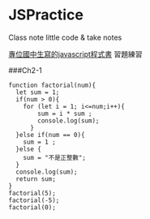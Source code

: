 # JSPractice 
Class note
little code &amp; take notes 

[專位國中生寫的javascript程式書](https://ccckmit.gitbooks.io/javascript/content/ch2/chapter2.html) 習題練習

###Ch2-1
```
function factorial(num){
  let sum = 1;
  if(num > 0){
    for (let i = 1; i<=num;i++){
	  	sum = i * sum ;
	  	console.log(sum);	
	  }
  }else if(num == 0){
    sum = 1 ;
  }else {
	sum = "不是正整數";
  }		
  console.log(sum);		 	
  return sum;
}
factorial(5);
factorial(-5);
factorial(0);

```
